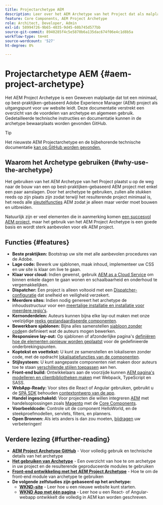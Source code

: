 ```yaml
---
title: Projectarchetype AEM
description: Leer over het AEM Archetype van het Project dat als malplaatje voor AEM-gebaseerde toepassingen dient.
feature: Core Components, AEM Project Archetype
role: Architect, Developer, Admin
exl-id: 58994726-9b65-4035-9d45-60b745d577bb
source-git-commit: 8940285f4c5e5870b6a135dac674f06e4c1d8b5a
workflow-type: tm+mt
source-wordcount: '527'
ht-degree: 0%

---
```



# Projectarchetype AEM {#aem-project-archetype}

Het AEM Project Archetype is een Geweven malplaatje dat tot een minimaal, op best-praktijken-gebaseerd Adobe Experience Manager (AEM) project als uitgangspunt voor uw website leidt. Deze documentatie verstrekt een overzicht van de voordelen van archetype en algemeen gebruik. Gedetailleerde technische instructies en documentatie kunnen in de archetype bewaarplaats worden gevonden GitHub.

>[!TIP]
>
>Het nieuwste AEM Projectarchetype en de bijbehorende technische documentatie [kan op GitHub worden gevonden.](https://github.com/adobe/aem-project-archetype)

## Waarom het Archetype gebruiken {#why-use-the-archetype}

Het gebruiken van het AEM Archetype van het Project plaatst u op de weg naar de bouw van een op best-praktijken-gebaseerd AEM project met enkel een paar aanslagen. Door het archetype te gebruiken, zullen alle stukken reeds op zijn plaats zijn zodat terwijl het resulterende project minimaal is, het reeds alle [sleutelfuncties](/help/developing/archetype/using.md#what-you-get) AEM zodat je alleen maar verder moet bouwen en uitbreiden.

Natuurlijk zijn er veel elementen die in aanmerking komen [een succesvol AEM project,](/help/developing/success.md) maar het gebruik van het AEM Project Archetype is een goede basis en wordt sterk aanbevolen voor elk AEM project.

## Functies {#features}

* **Beste praktijken:** Bootstrap uw site met alle aanbevolen procedures van de Adobe.
* **Lage code:** Bewerk uw sjablonen, maak inhoud, implementeer uw CSS en uw site is klaar om live te gaan.
* **Klaar voor cloud:** Indien gewenst, gebruik [AEM as a Cloud Service](https://experienceleague.adobe.com/docs/experience-manager-cloud-service/landing/home.html) om binnen enkele dagen te gaan wonen en schaalbaarheid en onderhoud te vergemakkelijken.
* **Dispatcher:** Een project is alleen voltooid met een [Dispatcher-configuratie](https://experienceleague.adobe.com/docs/experience-manager-dispatcher/using/dispatcher.html) dat snelheid en veiligheid verzekert.
* **Meerdere sites:** Indien nodig genereert het archetype de inhoudsstructuur voor een [meertalige installatie en installatie voor meerdere regio&#39;s](https://experienceleague.adobe.com/docs/experience-manager-cloud-service/sites/administering/reusing-content/msm/overview.html).
* **Kernonderdelen:** Auteurs kunnen bijna elke lay-out maken met onze veelzijdige [reeks gestandaardiseerde componenten](/help/introduction.md).
* **Bewerkbare sjablonen:** Bijna alles samenstellen [sjabloon zonder code](https://experienceleague.adobe.com/docs/experience-manager-learn/sites/page-authoring/template-editor-feature-video-use.html)en definieert wat de auteurs mogen bewerken.
* **Responsieve lay-out:** Op sjablonen of afzonderlijke pagina&#39;s [definiëren hoe de elementen opnieuw worden geplaatst](https://experienceleague.adobe.com/docs/experience-manager-core-components/using/get-started/localization.html) voor de gedefinieerde onderbrekingspunten.
* **Koptekst en voettekst:** U kunt ze samenstellen en lokaliseren zonder code, met de opdracht [lokalisatiefuncties van de componenten](https://experienceleague.adobe.com/docs/experience-manager-core-components/using/get-started/localization.html).
* **Stijlsysteem:** U kunt aangepaste componenten niet maken door auteurs toe te staan [verschillende stijlen toepassen](https://experienceleague.adobe.com/docs/experience-manager-learn/getting-started-wknd-tutorial-develop/project-archetype/style-system.html) aan hen.
* **Front-end build:** Ontwikkelaars aan de voorzijde kunnen [AEM pagina&#39;s modelleren en clientbibliotheken maken](front-end.md) met Webpack, TypeScript en SASS.
* **WebApp-Ready:** Voor sites die React of Angular gebruiken, gebruikt u de [SPA SDK](https://experienceleague.adobe.com/docs/experience-manager-cloud-service/content/implementing/developing/hybrid/developing.html) behouden [contextontwerp van de app](https://experienceleague.adobe.com/docs/experience-manager-learn/sites/spa-editor/spa-editor-framework-feature-video-use.html).
* **Handel ingeschakeld:** Voor projecten die willen integreren [AEM](https://experienceleague.adobe.com/docs/experience-manager-cloud-service/content-and-commerce/home.html) met handelsoplossingen zoals [Magento](https://magento.com/) met de [Core Components](https://github.com/adobe/aem-core-cif-components).
* **Voorbeeldcode:** Controle uit de component HelloWorld, en de steekproefmodellen, servlets, filters, en planners.
* **Open Bronnen:** Als iets anders is dan zou moeten, [bijdragen](https://github.com/adobe/aem-core-wcm-components/blob/master/CONTRIBUTING.md) uw verbeteringen!

## Verdere lezing {#further-reading}

* **[AEM Project Archetype GitHub](https://github.com/adobe/aem-project-archetype)** - Voor volledig gebruik en technische details van het archetype
* **[Het gebruiken van Archetype](using.md)** - Een overzicht van hoe te om archetype in uw project en de resulterende geproduceerde modules te gebruiken
* **[Front-end ontwikkeling met het AEM Project Archetype](front-end.md)** - Hoe te om de front-end module van archetype te gebruiken
* **De volgende zelfstudies zijn gebaseerd op het archetype:**
   * **[WKND-site](https://experienceleague.adobe.com/docs/experience-manager-learn/getting-started-wknd-tutorial-develop/overview.html)** - Leer hoe u een nieuwe website kunt starten.
   * **[WKND App met één pagina](https://experienceleague.adobe.com/docs/experience-manager-learn/sites/spa-editor/spa-editor-framework-feature-video-use.html)** - Leer hoe u een React- of Angular-webapp ontwikkelt die volledig in AEM kan worden geschreven.
